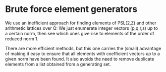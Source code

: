 # Brute force element generators

We use an inefficient approach for finding elements of PSL(2,Z) and
other arithmetic lattices over Q:  We just enumerate integer vectors
(p,q,r,s) up to a certain norm, then see which ones give rise to
elements of the order of reduced norm 1.

There are more efficient methods, but this one carries the (small)
advantage of making it easy to ensure that all elements with
coefficient vectors up to a given norm have been found.  It also
avoids the need to remove duplicate elements from a list obtained from
a generating set.